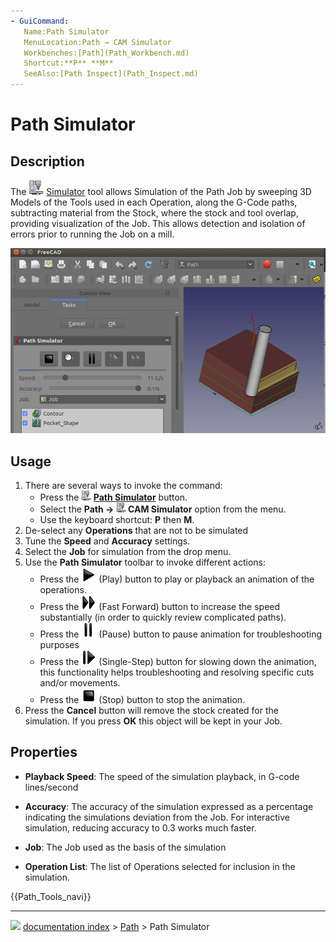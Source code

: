```yaml
---
- GuiCommand:
   Name:Path Simulator
   MenuLocation:Path → CAM Simulator
   Workbenches:[Path](Path_Workbench.md)
   Shortcut:**P** **M**
   SeeAlso:[Path Inspect](Path_Inspect.md)
---
```


# Path Simulator

## Description

The <img alt="" src=images/Path_Simulator.svg  style="width:24px;"> [Simulator](Path_Simulator.md) tool allows Simulation of the Path Job by sweeping 3D Models of the Tools used in each Operation, along the G-Code paths, subtracting material from the Stock, where the stock and tool overlap, providing visualization of the Job. This allows detection and isolation of errors prior to running the Job on a mill.

 ![](images/Path-Simulation.gif ) 

## Usage

1.  There are several ways to invoke the command:
    -   Press the **<img src="images/Path_Simulator.svg" width=16px> [Path Simulator](Path_Simulator.md)** button.
    -   Select the **Path → <img src="images/Path_Simulator.svg" width=16px> CAM Simulator** option from the menu.
    -   Use the keyboard shortcut: **P** then **M**.
2.  De-select any **Operations** that are not to be simulated
3.  Tune the **Speed** and **Accuracy** settings.
4.  Select the **Job** for simulation from the drop menu.
5.  Use the **Path Simulator** toolbar to invoke different actions:
    -   Press the <img alt="" src=images/Path_BPlay.svg  style="width:24px;"> (Play) button to play or playback an animation of the operations.
    -   Press the <img alt="" src=images/Path_BFastForward.svg  style="width:24px;"> (Fast Forward) button to increase the speed substantially (in order to quickly review complicated paths).
    -   Press the <img alt="" src=images/Path_BPause.svg  style="width:24px;"> (Pause) button to pause animation for troubleshooting purposes
    -   Press the <img alt="" src=images/Path_BStep.svg  style="width:24px;"> (Single-Step) button for slowing down the animation, this functionality helps troubleshooting and resolving specific cuts and/or movements.
    -   Press the <img alt="" src=images/Path_BStop.svg  style="width:24px;"> (Stop) button to stop the animation.
6.  Press the **Cancel** button will remove the stock created for the simulation. If you press **OK** this object will be kept in your Job.

## Properties

-    **Playback Speed**: The speed of the simulation playback, in G-code lines/second

-    **Accuracy**: The accuracy of the simulation expressed as a percentage indicating the simulations deviation from the Job. For interactive simulation, reducing accuracy to 0.3 works much faster.

-    **Job**: The Job used as the basis of the simulation

-    **Operation List**: The list of Operations selected for inclusion in the simulation.




 {{Path_Tools_navi}}



---
![](images/Right_arrow.png) [documentation index](../README.md) > [Path](Path_Workbench.md) > Path Simulator
